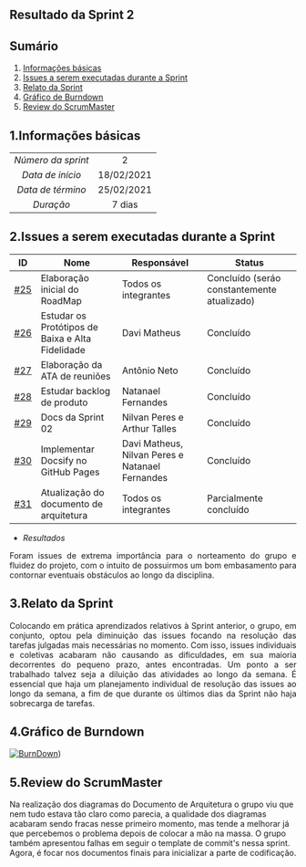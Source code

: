 ## Resultado da Sprint 2

## Sumário

1. [Informações básicas](#1.Informações-básicas)
2. [Issues a serem executadas durante a Sprint](#2.Issues-a-serem-executadas-durante-a-Sprint)
3. [Relato da Sprint](#3.Relato-da-Sprint )
4. [Gráfico de Burndown](#4.Gráfico-de-Burndown)
5. [Review do ScrumMaster](#5.Review-do-ScrumMaster)


## 1.Informações básicas

| | |
|:--:|:--:|
|*Número da sprint*|2|
|*Data de início*|18/02/2021|
|*Data de término*|25/02/2021|
|*Duração*|7 dias|



## 2.Issues a serem executadas durante a Sprint

|ID|Nome |Responsável |Status|
|--|--|--|--|
|[#25](https://github.com/fga-eps-mds/MDS-2020-2-G7/issues/25)|Elaboração inicial do RoadMap|Todos os integrantes|Concluído (seráo constantemente atualizado)|
|[#26](https://github.com/fga-eps-mds/MDS-2020-2-G7/issues/26)|Estudar os Protótipos de Baixa e Alta Fidelidade| Davi Matheus |Concluído|
|[#27](https://github.com/fga-eps-mds/MDS-2020-2-G7/issues/27)|Elaboração da ATA de reuniões| Antônio Neto|Concluído|
|[#28](https://github.com/fga-eps-mds/MDS-2020-2-G7/issues/28)|Estudar backlog de produto|Natanael Fernandes|Concluído|
|[#29](https://github.com/fga-eps-mds/MDS-2020-2-G7/issues/29)|Docs da Sprint 02|Nilvan Peres e Arthur Talles|Concluído|
|[#30](https://github.com/fga-eps-mds/MDS-2020-2-G7/issues/30)|Implementar Docsify no GitHub Pages|Davi Matheus, Nilvan Peres e Natanael Fernandes|Concluído|
|[#31](https://github.com/fga-eps-mds/MDS-2020-2-G7/issues/31)|Atualização do documento de arquitetura |Todos os integrantes|Parcialmente concluído|


 - *Resultados*
<div style="text-align: justify">Foram issues de extrema importância para o norteamento do grupo e fluidez do projeto, com o intuito de possuirmos um bom embasamento para contornar eventuais obstáculos ao longo da disciplina. 
  </div>

## 3.Relato da Sprint 
    

  <div style="text-align: justify"> Colocando em prática aprendizados relativos à Sprint anterior, o grupo, em conjunto, optou pela diminuição das issues focando na resolução das tarefas julgadas mais necessárias no momento. Com isso, issues individuais e coletivas acabaram não causando as dificuldades, em sua maioria decorrentes do pequeno prazo, antes encontradas. 
  Um ponto a ser trabalhado talvez seja a diluição das atividades ao longo da semana. É essencial que haja um planejamento individual de resolução das issues ao longo da semana, a fim de que durante os últimos dias da Sprint não haja sobrecarga de tarefas.
     </div>

## 4.Gráfico de Burndown
<a href="https://ibb.co/JC2tmXR"><img src="https://i.ibb.co/XVpLjmZ/BurnDown.png" alt="BurnDown" border="0"></a>)

## 5.Review do ScrumMaster
Na realização dos diagramas do Documento de Arquitetura o grupo viu que nem tudo estava tão claro como parecia, a qualidade dos diagramas acabaram sendo fracas nesse primeiro momento, mas tende a melhorar já que percebemos o problema depois de colocar a mão na massa. O grupo também apresentou falhas em seguir o template de commit's nessa sprint. Agora, é focar nos documentos finais para inicializar a parte de codificação.
